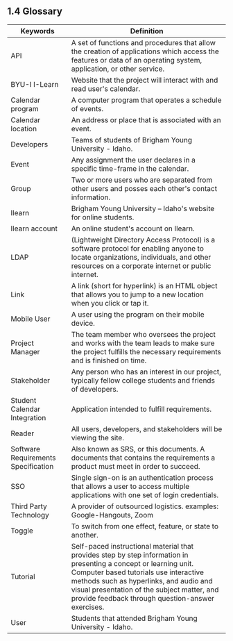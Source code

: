 ## 1.4 Glossary

|Keywords|Definition     |
|-------|---------------|
|API|A set of functions and procedures that allow the creation of applications which access the features or data of an operating system, application, or other service.|
|BYU-I I-Learn|Website that the project will interact with and read user's calendar.|
|Calendar program|A computer program that operates a schedule of events.|
|Calendar location|An address or place that is associated with an event.|
|Developers|Teams of students of Brigham Young University - Idaho.|
|Event|Any assignment the user declares in a specific time-frame in the calendar.|
|Group|Two or more users who are separated from other users and posses each other's contact information.|
|Ilearn|Brigham Young University – Idaho's website for online students. |
|Ilearn account|An online student's account on Ilearn.|
|LDAP|(Lightweight Directory Access Protocol) is a software protocol for enabling anyone to locate organizations, individuals, and other resources on a corporate internet or public internet.|
|Link|A link (short for hyperlink) is an HTML object that allows you to jump to a new location when you click or tap it.|
|Mobile User|A user using the program on their mobile device.|
|Project Manager|The team member who oversees the project and works with the team leads to make sure the project fulfills the necessary requirements and is finished on time.|
|Stakeholder|Any person who has an interest in our project, typically fellow college students and friends of developers.|
|Student Calendar Integration|Application intended to fulfill requirements.|
|Reader|All users, developers, and stakeholders will be viewing the site.|
|Software Requirements Specification|Also known as SRS, or this documents. A documents that contains the requirements a product must meet in order to succeed.|
|SSO|Single sign-on is an authentication process that allows a user to access multiple applications with one set of login credentials.|
| Third Party Technology | A provider of outsourced logistics. examples: Google-Hangouts, Zoom |
|Toggle|To switch from one effect, feature, or state to another.|
|Tutorial|Self-paced instructional material that provides step by step information in presenting a concept or learning unit. Computer based tutorials use interactive methods such as hyperlinks, and audio and visual presentation of the subject matter, and provide feedback through question-answer exercises.|
|User|Students that attended Brigham Young University - Idaho.|

